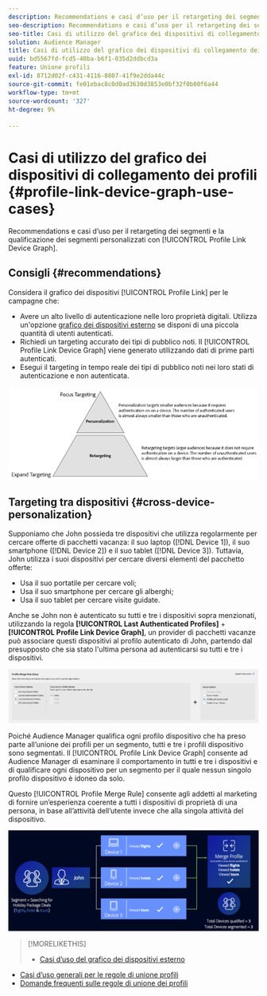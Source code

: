 ```yaml
---
description: Recommendations e casi d’uso per il retargeting dei segmenti e la qualificazione dei segmenti personalizzati con il grafico del dispositivo Collegamento profilo .
seo-description: Recommendations e casi d’uso per il retargeting dei segmenti e la qualificazione dei segmenti personalizzati con il grafico del dispositivo Collegamento profilo .
seo-title: Casi di utilizzo del grafico dei dispositivi di collegamento dei profili
solution: Audience Manager
title: Casi di utilizzo del grafico dei dispositivi di collegamento dei profili
uuid: bd5567fd-fcd5-40ba-b6f1-035d2ddbcd3a
feature: Unione profili
exl-id: 8712d02f-c431-4116-8807-41f9e2dda44c
source-git-commit: fe01ebac8c0d0ad3630d3853e0bf32f0b00f6a44
workflow-type: tm+mt
source-wordcount: '327'
ht-degree: 9%

---
```


# Casi di utilizzo del grafico dei dispositivi di collegamento dei profili {#profile-link-device-graph-use-cases}

Recommendations e casi d’uso per il retargeting dei segmenti e la qualificazione dei segmenti personalizzati con [!UICONTROL Profile Link Device Graph].

## Consigli {#recommendations}

Considera il grafico dei dispositivi [!UICONTROL Profile Link] per le campagne che:

* Avere un alto livello di autenticazione nelle loro proprietà digitali. Utilizza un&#39;opzione [grafico dei dispositivi esterno](merge-rule-definitions.md#device-options) se disponi di una piccola quantità di utenti autenticati.
* Richiedi un targeting accurato dei tipi di pubblico noti. Il [!UICONTROL Profile Link Device Graph] viene generato utilizzando dati di prime parti autenticati.
* Esegui il targeting in tempo reale dei tipi di pubblico noti nei loro stati di autenticazione e non autenticata.

![](assets/merge-rule-triangle2.png)

## Targeting tra dispositivi {#cross-device-personalization}

Supponiamo che John possieda tre dispositivi che utilizza regolarmente per cercare offerte di pacchetti vacanza: il suo laptop ([!DNL Device 1]), il suo smartphone ([!DNL Device 2]) e il suo tablet ([!DNL Device 3]). Tuttavia, John utilizza i suoi dispositivi per cercare diversi elementi del pacchetto offerte:

* Usa il suo portatile per cercare voli;
* Usa il suo smartphone per cercare gli alberghi;
* Usa il suo tablet per cercare visite guidate.

Anche se John non è autenticato su tutti e tre i dispositivi sopra menzionati, utilizzando la regola **[!UICONTROL Last Authenticated Profiles]** + **[!UICONTROL Profile Link Device Graph]**, un provider di pacchetti vacanze può associare questi dispositivi al profilo autenticato di John, partendo dal presupposto che sia stato l&#39;ultima persona ad autenticarsi su tutti e tre i dispositivi.

![ultimo grafico a dispositivi](assets/last-device-graph.png)

Poiché Audience Manager qualifica ogni profilo dispositivo che ha preso parte all’unione dei profili per un segmento, tutti e tre i profili dispositivo sono segmentati. Il [!UICONTROL Profile Link Device Graph] consente ad Audience Manager di esaminare il comportamento in tutti e tre i dispositivi e di qualificare ogni dispositivo per un segmento per il quale nessun singolo profilo dispositivo è idoneo da solo.

Questo [!UICONTROL Profile Merge Rule] consente agli addetti al marketing di fornire un’esperienza coerente a tutti i dispositivi di proprietà di una persona, in base all’attività dell’utente invece che alla singola attività del dispositivo.

![personalizzazione tra dispositivi](assets/cross-device-personalization.png)

>[!MORELIKETHIS]
>
>* [Casi d’uso del grafico dei dispositivi esterno](external-graph-use-cases.md)
* [Casi d’uso generali per le regole di unione profili](merge-rule-targeting-options.md)
* [Domande frequenti sulle regole di unione dei profili](../../faq/faq-profile-merge.md)

